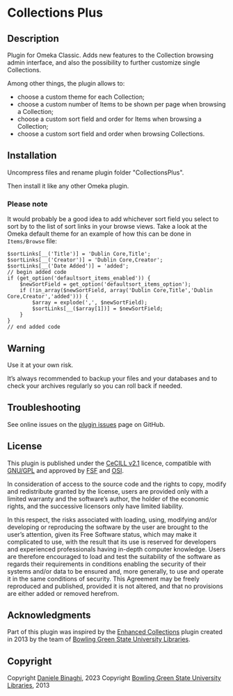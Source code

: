 # Collections Plus

## Description

Plugin for Omeka Classic. Adds new features to the Collection browsing admin interface, and also the possibility to further customize single Collections.

Among other things, the plugin allows to:

- choose a custom theme for each Collection;
- choose a custom number of Items to be shown per page when browsing a Collection;
- choose a custom sort field and order for Items when browsing a Collection;
- choose a custom sort field and order when browsing Collections.

## Installation
Uncompress files and rename plugin folder "CollectionsPlus".

Then install it like any other Omeka plugin.

### Please note

It would probably be a good idea to add whichever sort field you select to sort by to the list of sort links in your browse views. Take a look at the Omeka default theme for an example of how this can be done in `Items/Browse` file:

	$sortLinks[__('Title')] = 'Dublin Core,Title';
	$sortLinks[__('Creator')] = 'Dublin Core,Creator';
	$sortLinks[__('Date Added')] = 'added';
	// begin added code
	if (get_option('defaultsort_items_enabled')) {
		$newSortField = get_option('defaultsort_items_option');
		if (!in_array($newSortField, array('Dublin Core,Title','Dublin Core,Creator','added'))) {
			$array = explode(',', $newSortField);
			$sortLinks[__($array[1])] = $newSortField;
		}
	}
	// end added code

## Warning
Use it at your own risk.

It’s always recommended to backup your files and your databases and to check your archives regularly so you can roll back if needed.

## Troubleshooting
See online issues on the <a href="https://github.com/DBinaghi/plugin-CollectionsPlus/issues" target="_blank">plugin issues</a> page on GitHub.


## License
This plugin is published under the <a href="https://www.cecill.info/licences/Licence_CeCILL_V2.1-en.html" target="_blank">CeCILL v2.1</a> licence, compatible with <a href="https://www.gnu.org/licenses/gpl-3.0.html" target="_blank">GNU/GPL</a> and approved by <a href="https://www.fsf.org/" target="_blank">FSF</a> and <a href="http://opensource.org/" target="_blank">OSI</a>.

In consideration of access to the source code and the rights to copy, modify and redistribute granted by the license, users are provided only with a limited warranty and the software’s author, the holder of the economic rights, and the successive licensors only have limited liability.

In this respect, the risks associated with loading, using, modifying and/or developing or reproducing the software by the user are brought to the user’s attention, given its Free Software status, which may make it complicated to use, with the result that its use is reserved for developers and experienced professionals having in-depth computer knowledge. Users are therefore encouraged to load and test the suitability of the software as regards their requirements in conditions enabling the security of their systems and/or data to be ensured and, more generally, to use and operate it in the same conditions of security. This Agreement may be freely reproduced and published, provided it is not altered, and that no provisions are either added or removed herefrom.

## Acknowledgments
Part of this plugin was inspired by the [Enhanced Collections](https://github.com/BGSU-LITS/Enhanced-Collections-Plugin) plugin created in 2013 by the team of [Bowling Green State University Libraries](http://ul2.bgsu.edu/labs/).

## Copyright
Copyright [Daniele Binaghi](https://github.com/DBinaghi), 2023
Copyright [Bowling Green State University Libraries](http://ul2.bgsu.edu/labs/), 2013
